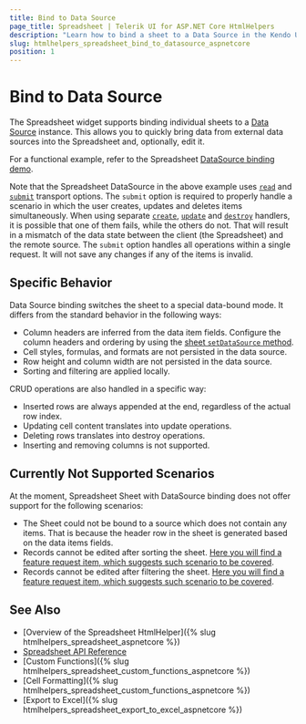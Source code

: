 ```yaml
---
title: Bind to Data Source
page_title: Spreadsheet | Telerik UI for ASP.NET Core HtmlHelpers
description: "Learn how to bind a sheet to a Data Source in the Kendo UI Spreadsheet HtmlHelper for ASP.NET Core (MVC 6 or ASP.NET Core MVC)."
slug: htmlhelpers_spreadsheet_bind_to_datasource_aspnetcore
position: 1
---
```


# Bind to Data Source

The Spreadsheet widget supports binding individual sheets to a [Data Source](https://docs.telerik.com/kendo-ui/framework/datasource/overview) instance. This allows you to quickly bring data from external data sources into the Spreadsheet and, optionally, edit it. 

For a functional example, refer to the Spreadsheet [DataSource binding demo](https://demos.telerik.com/aspnet-core/spreadsheet/datasource).

Note that the Spreadsheet DataSource in the above example uses [`read`](https://docs.telerik.com/kendo-ui/api/javascript/data/datasource/configuration/transport.read) and [`submit`](https://docs.telerik.com/kendo-ui/api/javascript/data/datasource/configuration/transport.submit) transport options. The `submit` option is required to properly handle a scenario in which the user creates, updates and deletes items simultaneously. When using separate [`create`](https://docs.telerik.com/kendo-ui/api/javascript/data/datasource/configuration/transport.create), [`update`](https://docs.telerik.com/kendo-ui/api/javascript/data/datasource/configuration/transport.update) and [`destroy`](https://docs.telerik.com/kendo-ui/api/javascript/data/datasource/configuration/transport.destroy) handlers, it is possible that one of them fails, while the others do not. That will result in a mismatch of the data state between the client (the Spreadsheet) and the remote source. The `submit` option handles all operations within a single request. It will not save any changes if any of the items is invalid.

## Specific Behavior

Data Source binding switches the sheet to a special data-bound mode. It differs from the standard behavior in the following ways:

* Column headers are inferred from the data item fields. Configure the column headers and ordering by using the [sheet `setDataSource` method](https://docs.telerik.com/kendo-ui/api/javascript/spreadsheet/sheet/methods/setdatasource).
* Cell styles, formulas, and formats are not persisted in the data source.
* Row height and column width are not persisted in the data source.
* Sorting and filtering are applied locally.

CRUD operations are also handled in a specific way:

* Inserted rows are always appended at the end, regardless of the actual row index.
* Updating cell content translates into update operations.
* Deleting rows translates into destroy operations.
* Inserting and removing columns is not supported.

## Currently Not Supported Scenarios

At the moment, Spreadsheet Sheet with DataSource binding does not offer support for the following scenarios:

* The Sheet could not be bound to a source which does not contain any items. That is because the header row in the sheet is generated based on the data items fields.
* Records cannot be edited after sorting the sheet. [Here you will find a feature request item, which suggests such scenario to be covered](https://feedback.telerik.com/kendo-jquery-ui/1402815-allow-sorting-for-spreadsheet-with-datasource).
* Records cannot be edited after filtering the sheet. [Here you will find a feature request item, which suggests such scenario to be covered](https://feedback.telerik.com/kendo-jquery-ui/1402817-allow-filtering-for-spreadsheet-with-datasource).

## See Also

* [Overview of the Spreadsheet HtmlHelper]({% slug htmlhelpers_spreadsheet_aspnetcore %})
* [Spreadsheet API Reference](https://docs.telerik.com/kendo-ui/api/javascript/ui/spreadsheet)
* [Custom Functions]({% slug htmlhelpers_spreadsheet_custom_functions_aspnetcore %})
* [Cell Formatting]({% slug htmlhelpers_spreadsheet_custom_functions_aspnetcore %})
* [Export to Excel]({% slug htmlhelpers_spreadsheet_export_to_excel_aspnetcore %})
